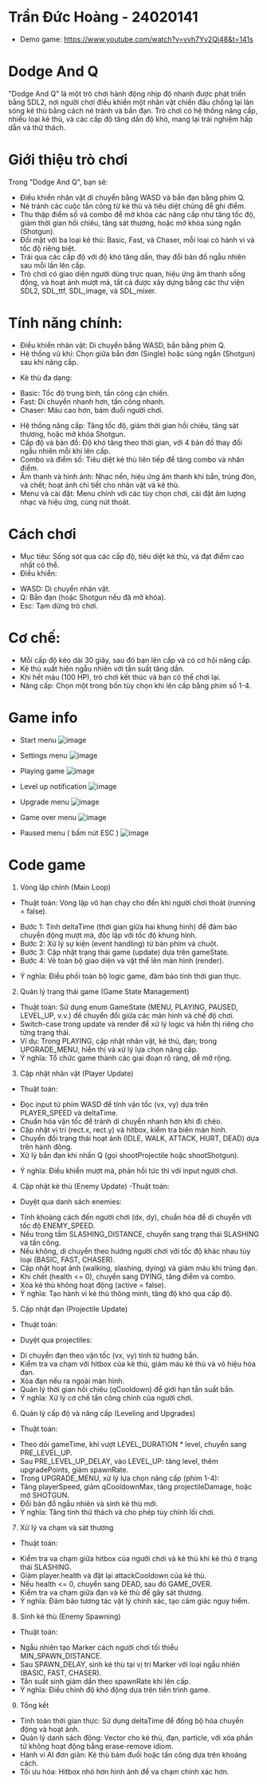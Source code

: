 # Trần Đức Hoàng - 24020141
- Demo game: https://www.youtube.com/watch?v=vvh7Yv2Qj48&t=141s

# Dodge And Q
"Dodge And Q" là một trò chơi hành động nhịp độ nhanh được phát triển bằng SDL2, nơi người chơi điều khiển một nhân vật chiến đấu chống lại làn sóng kẻ thù bằng cách né tránh và bắn đạn. Trò chơi có hệ thống nâng cấp, nhiều loại kẻ thù, và các cấp độ tăng dần độ khó, mang lại trải nghiệm hấp dẫn và thử thách.

# Giới thiệu trò chơi

Trong "Dodge And Q", bạn sẽ:
- Điều khiển nhân vật di chuyển bằng WASD và bắn đạn bằng phím Q.
- Né tránh các cuộc tấn công từ kẻ thù và tiêu diệt chúng để ghi điểm.
- Thu thập điểm số và combo để mở khóa các nâng cấp như tăng tốc độ, giảm thời gian hồi chiêu, tăng sát thương, hoặc mở khóa súng ngắn (Shotgun).
- Đối mặt với ba loại kẻ thù: Basic, Fast, và Chaser, mỗi loại có hành vi và tốc độ riêng biệt.
- Trải qua các cấp độ với độ khó tăng dần, thay đổi bản đồ ngẫu nhiên sau mỗi lần lên cấp.
- Trò chơi có giao diện người dùng trực quan, hiệu ứng âm thanh sống động, và hoạt ảnh mượt mà, tất cả được xây dựng bằng các thư viện SDL2, SDL_ttf, SDL_image, và SDL_mixer.

 # Tính năng chính:
- Điều khiển nhân vật: Di chuyển bằng WASD, bắn bằng phím Q.
- Hệ thống vũ khí: Chọn giữa bắn đơn (Single) hoặc súng ngắn (Shotgun) sau khi nâng cấp.

+ Kẻ thù đa dạng:
- Basic: Tốc độ trung bình, tấn công cận chiến.
- Fast: Di chuyển nhanh hơn, tấn công nhanh.
- Chaser: Máu cao hơn, bám đuổi người chơi.

+ Hệ thống nâng cấp: Tăng tốc độ, giảm thời gian hồi chiêu, tăng sát thương, hoặc mở khóa Shotgun.
+ Cấp độ và bản đồ: Độ khó tăng theo thời gian, với 4 bản đồ thay đổi ngẫu nhiên mỗi khi lên cấp.
+ Combo và điểm số: Tiêu diệt kẻ thù liên tiếp để tăng combo và nhân điểm.
+ Âm thanh và hình ảnh: Nhạc nền, hiệu ứng âm thanh khi bắn, trúng đòn, và chết; hoạt ảnh chi tiết cho nhân vật và kẻ thù.
+ Menu và cài đặt: Menu chính với các tùy chọn chơi, cài đặt âm lượng nhạc và hiệu ứng, cùng nút thoát.

# Cách chơi
- Mục tiêu: Sống sót qua các cấp độ, tiêu diệt kẻ thù, và đạt điểm cao nhất có thể.
- Điều khiển:
+ WASD: Di chuyển nhân vật.
+ Q: Bắn đạn (hoặc Shotgun nếu đã mở khóa).
+ Esc: Tạm dừng trò chơi.

# Cơ chế:
- Mỗi cấp độ kéo dài 30 giây, sau đó bạn lên cấp và có cơ hội nâng cấp.
- Kẻ thù xuất hiện ngẫu nhiên với tần suất tăng dần.
- Khi hết máu (100 HP), trò chơi kết thúc và bạn có thể chơi lại.
- Nâng cấp: Chọn một trong bốn tùy chọn khi lên cấp bằng phím số 1-4.

 # Game info

- Start menu
![image](https://github.com/user-attachments/assets/7833abf3-fece-4e1f-be87-59830942bf7f)

- Settings menu
![image](https://github.com/user-attachments/assets/74a5fc6d-133a-4e9e-84f8-6db7589ce245)

- Playing game
![image](https://github.com/user-attachments/assets/6f134693-7492-42af-855a-3d4c07a1e57d)

- Level up notification
![image](https://github.com/user-attachments/assets/85614033-9f4f-4822-89a6-af8120627546)


- Upgrade menu
![image](https://github.com/user-attachments/assets/fd4e0d06-435b-421d-9e18-834f8447dfd4)


- Game over menu
![image](https://github.com/user-attachments/assets/41a07610-05de-4282-adc5-da6d955a3a98)

- Paused menu ( bấm nút ESC )
![image](https://github.com/user-attachments/assets/9ca13969-87c9-4f7a-bde0-d78bba98b051)

# Code game
1. Vòng lặp chính (Main Loop)
- Thuật toán: Vòng lặp vô hạn chạy cho đến khi người chơi thoát (running = false).
+ Bước 1: Tính deltaTime (thời gian giữa hai khung hình) để đảm bảo chuyển động mượt mà, độc lập với tốc độ khung hình.
+ Bước 2: Xử lý sự kiện (event handling) từ bàn phím và chuột.
+ Bước 3: Cập nhật trạng thái game (update) dựa trên gameState.
+ Bước 4: Vẽ toàn bộ giao diện và vật thể lên màn hình (render).
- Ý nghĩa: Điều phối toàn bộ logic game, đảm bảo tính thời gian thực.
2. Quản lý trạng thái game (Game State Management)
- Thuật toán: Sử dụng enum GameState (MENU, PLAYING, PAUSED, LEVEL_UP, v.v.) để chuyển đổi giữa các màn hình và chế độ chơi.
- Switch-case trong update và render để xử lý logic và hiển thị riêng cho từng trạng thái.
- Ví dụ: Trong PLAYING, cập nhật nhân vật, kẻ thù, đạn; trong UPGRADE_MENU, hiển thị và xử lý lựa chọn nâng cấp.
- Ý nghĩa: Tổ chức game thành các giai đoạn rõ ràng, dễ mở rộng.
3. Cập nhật nhân vật (Player Update)
- Thuật toán:
+ Đọc input từ phím WASD để tính vận tốc (vx, vy) dựa trên PLAYER_SPEED và deltaTime.
+ Chuẩn hóa vận tốc để tránh di chuyển nhanh hơn khi đi chéo.
+ Cập nhật vị trí (rect.x, rect.y) và hitbox, kiểm tra biên màn hình.
+ Chuyển đổi trạng thái hoạt ảnh (IDLE, WALK, ATTACK, HURT, DEAD) dựa trên hành động.
+ Xử lý bắn đạn khi nhấn Q (gọi shootProjectile hoặc shootShotgun).
- Ý nghĩa: Điều khiển mượt mà, phản hồi tức thì với input người chơi.
4. Cập nhật kẻ thù (Enemy Update)
-Thuật toán:
+ Duyệt qua danh sách enemies:
* Tính khoảng cách đến người chơi (dx, dy), chuẩn hóa để di chuyển với tốc độ ENEMY_SPEED.
* Nếu trong tầm SLASHING_DISTANCE, chuyển sang trạng thái SLASHING và tấn công.
* Nếu không, di chuyển theo hướng người chơi với tốc độ khác nhau tùy loại (BASIC, FAST, CHASER).
* Cập nhật hoạt ảnh (walking, slashing, dying) và giảm máu khi trúng đạn.
* Khi chết (health <= 0), chuyển sang DYING, tăng điểm và combo.
* Xóa kẻ thù không hoạt động (active = false).
* Ý nghĩa: Tạo hành vi kẻ thù thông minh, tăng độ khó qua cấp độ.
5. Cập nhật đạn (Projectile Update)
- Thuật toán:
+ Duyệt qua projectiles:
* Di chuyển đạn theo vận tốc (vx, vy) tính từ hướng bắn.
* Kiểm tra va chạm với hitbox của kẻ thù, giảm máu kẻ thù và vô hiệu hóa đạn.
* Xóa đạn nếu ra ngoài màn hình.
* Quản lý thời gian hồi chiêu (qCooldown) để giới hạn tần suất bắn.
* Ý nghĩa: Xử lý cơ chế tấn công chính của người chơi.
6. Quản lý cấp độ và nâng cấp (Leveling and Upgrades)
- Thuật toán:
+ Theo dõi gameTime, khi vượt LEVEL_DURATION * level, chuyển sang PRE_LEVEL_UP.
+ Sau PRE_LEVEL_UP_DELAY, vào LEVEL_UP: tăng level, thêm upgradePoints, giảm spawnRate.
+ Trong UPGRADE_MENU, xử lý lựa chọn nâng cấp (phím 1-4):
+ Tăng playerSpeed, giảm qCooldownMax, tăng projectileDamage, hoặc mở SHOTGUN.
+ Đổi bản đồ ngẫu nhiên và sinh kẻ thù mới.
+ Ý nghĩa: Tăng tính thử thách và cho phép tùy chỉnh lối chơi.
7. Xử lý va chạm và sát thương
- Thuật toán:
+ Kiểm tra va chạm giữa hitbox của người chơi và kẻ thù khi kẻ thù ở trạng thái SLASHING.
+ Giảm player.health và đặt lại attackCooldown của kẻ thù.
+ Nếu health <= 0, chuyển sang DEAD, sau đó GAME_OVER.
+ Kiểm tra va chạm giữa đạn và kẻ thù để gây sát thương.
+ Ý nghĩa: Đảm bảo tương tác vật lý chính xác, tạo cảm giác nguy hiểm.
8. Sinh kẻ thù (Enemy Spawning)
- Thuật toán:
+ Ngẫu nhiên tạo Marker cách người chơi tối thiểu MIN_SPAWN_DISTANCE.
+ Sau SPAWN_DELAY, sinh kẻ thù tại vị trí Marker với loại ngẫu nhiên (BASIC, FAST, CHASER).
+ Tần suất sinh giảm dần theo spawnRate khi lên cấp.
+ Ý nghĩa: Điều chỉnh độ khó động dựa trên tiến trình game.


9. Tổng kết
- Tính toán thời gian thực: Sử dụng deltaTime để đồng bộ hóa chuyển động và hoạt ảnh.
- Quản lý danh sách động: Vector cho kẻ thù, đạn, particle, với xóa phần tử không hoạt động bằng erase-remove idiom.
- Hành vi AI đơn giản: Kẻ thù bám đuổi hoặc tấn công dựa trên khoảng cách.
- Tối ưu hóa: Hitbox nhỏ hơn hình ảnh để va chạm chính xác hơn.







 
